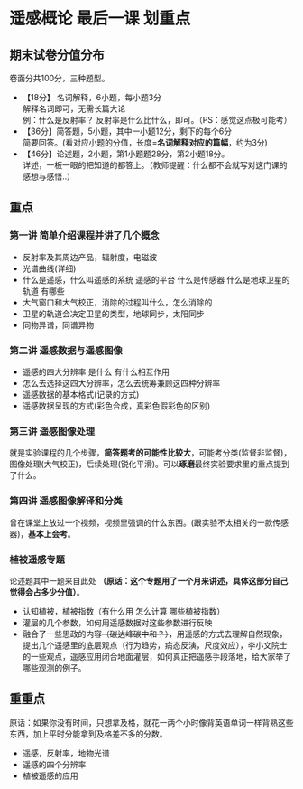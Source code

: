 # 遥感概论 最后一课 划重点
## 期末试卷分值分布
卷面分共100分，三种题型。
- 【18分】 名词解释，6小题，每小题3分   
解释名词即可，无需长篇大论  
例：什么是反射率？ 反射率是什么比什么，即可。（PS：感觉这点极可能考）
- 【36分】简答题，5小题，其中一小题12分，剩下的每个6分  
简要回答。(看对应小题的分值，长度=**名词解释对应的篇幅**，约为3分)
- 【46分】论述题，2小题，第1小题题28分，第2小题18分。  
详述，一板一眼的把知道的都答上。（教师提醒：什么都不会就写对这门课的感想与感悟..）
## 重点
### 第一讲 简单介绍课程并讲了几个概念
- 反射率及其周边产品，辐射度，电磁波
- 光谱曲线(详细)
- 什么是遥感，什么叫遥感的系统 遥感的平台 什么是传感器 什么是地球卫星的轨道 有哪些
- 大气窗口和大气校正，消除的过程叫什么，怎么消除的
- 卫星的轨道会决定卫星的类型，地球同步，太阳同步
- 同物异谱，同谱异物

### 第二讲 遥感数据与遥感图像
- 遥感的四大分辨率 是什么 有什么相互作用
- 怎么去选择这四大分辨率，怎么去统筹兼顾这四种分辨率
- 遥感数据的基本格式(记录的方式)
- 遥感数据呈现的方式(彩色合成，真彩色假彩色的区别)

### 第三讲 遥感图像处理
就是实验课程的几个步骤，**简答题考的可能性比较大**，可能考分类(监督非监督)，图像处理(大气校正)，后续处理(锐化平滑)。可以**琢磨**最终实验要求里的重点提到了什么。

### 第四讲 遥感图像解译和分类
曾在课堂上放过一个视频，视频里强调的什么东西。(跟实验不太相关的一款传感器)，**基本上会考**。

### 植被遥感专题
论述题其中一题来自此处 **（原话：这个专题用了一个月来讲述，具体这部分自己觉得会占多少分值）**。
- 认知植被，植被指数（有什么用 怎么计算 哪些植被指数）
- 灌层的几个参数，如何用遥感数据对这些参数进行反映
- 融合了一些思政的内容~~（碳达峰碳中和？）~~，用遥感的方式去理解自然现象，提出几个遥感里的底层观点（行为趋势，病态反演，尺度效应），李小文院士的一些观点，遥感应用闭合地面灌层，如何真正把遥感手段落地，给大家举了哪些观测的例子。

## 重重点
原话：如果你没有时间，只想拿及格，就花一两个小时像背英语单词一样背熟这些东西，加上平时分能拿到及格差不多的分数。
- 遥感，反射率，地物光谱
- 遥感的四个分辨率
- 植被遥感的应用
